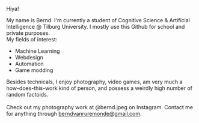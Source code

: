 Hiya!

My name is Bernd. I'm currently a student of Cognitive Science & Artificial Intelligence @ Tilburg University. I mostly use this Github for school and private purposes.  
My fields of interest:  
  - Machine Learning  
  - Webdesign  
  - Automation  
  - Game modding  
  
Besides technicals, I enjoy photography, video games, am very much a how-does-this-work kind of person, and possess a weirdly high number of random factoids.   
\
Check out my photography work at @bernd.jpeg on Instagram. Contact me for anything through berndvanruremonde@gmail.com.   


